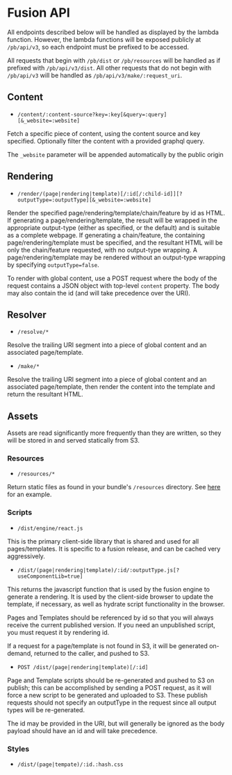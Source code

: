 # Fusion API

All endpoints described below will be handled as displayed by the lambda function. However, the lambda functions will be exposed publicly at `/pb/api/v3`, so each endpoint must be prefixed to be accessed.

All requests that begin with `/pb/dist` or `/pb/resources` will be handled as if prefixed with `/pb/api/v3/dist`. All other requests that do not begin with `/pb/api/v3` will be handled as `/pb/api/v3/make/:request_uri`.


## Content

-   `/content/:content-source?key=:key[&query=:query][&_website=:website]`

Fetch a specific piece of content, using the content source and key specified. Optionally filter the content with a provided graphql query.

The `_website` parameter will be appended automatically by the public origin


## Rendering

-   `/render/(page|rendering|template)[/:id[/:child-id]][?outputType=:outputType][&_website=:website]`

Render the specified page/rendering/template/chain/feature by id as HTML. If generating a page/rendering/template, the result will be wrapped in the appropriate output-type (either as specified, or the default) and is suitable as a complete webpage. If generating a chain/feature, the containing page/rendering/template must be specified, and the resultant HTML will be only the chain/feature requested, with no output-type wrapping. A page/rendering/template may be rendered without an output-type wrapping by specifying `outputType=false`.

To render with global content, use a POST request where the body of the request contains a JSON object with top-level `content` property. The body may also contain the id (and will take precedence over the URI).


## Resolver

-   `/resolve/*`

Resolve the trailing URI segment into a piece of global content and an associated page/template.

-   `/make/*`

Resolve the trailing URI segment into a piece of global content and an associated page/template, then render the content into the template and return the resultant HTML.


## Assets

Assets are read significantly more frequently than they are written, so they will be stored in and served statically from S3.

### Resources

-   `/resources/*`

Return static files as found in your bundle's `/resources` directory. See [here](../engine/bundle/resources) for an example.

### Scripts

-   `/dist/engine/react.js`

This is the primary client-side library that is shared and used for all pages/templates. It is specific to a fusion release, and can be cached very aggressively.

-   `/dist/(page|rendering|template)/:id/:outputType.js[?useComponentLib=true]`

This returns the javascript function that is used by the fusion engine to generate a rendering. It is used by the client-side browser to update the template, if necessary, as well as hydrate script functionality in the browser.

Pages and Templates should be referenced by id so that you will always receive the current published version. If you need an unpublished script, you must request it by rendering id.

If a request for a page/template is not found in S3, it will be generated on-demand, returned to the caller, and pushed to S3.

-   `POST /dist/(page|rendering|template)[/:id]`

Page and Template scripts should be re-generated and pushed to S3 on publish; this can be accomplished by sending a POST request, as it will force a new script to be generated and uploaded to S3. These publish requests should not specify an outputType in the request since all output types will be re-generated.

The id may be provided in the URI, but will generally be ignored as the body payload should have an id and will take precedence.

### Styles

-   `/dist/(page|tempate)/:id.:hash.css`
